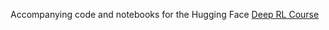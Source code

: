 Accompanying code and notebooks for the Hugging Face [Deep RL Course](https://huggingface.co/learn/deep-rl-course)
